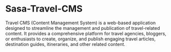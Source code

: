 # Sasa-Travel-CMS
Travel CMS (Content Management System) is a web-based application designed to streamline the management and publication of travel-related content. It provides a comprehensive platform for travel agencies, bloggers, or enthusiasts to create, organize, and publish engaging travel articles, destination guides, itineraries, and other related content.
